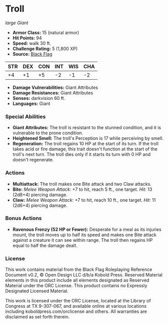 # Troll

*large* *Giant*

- **Armor Class:** 15 (natural armor)
- **Hit Points:** 94 
- **Speed:** walk 30 ft.
- **Challenge Rating:** 5 (1,800 XP)
- **Source:** [Black Flag](https://koboldpress.com/kpstore/product/tovrpg-pg-mv/)

| STR | DEX | CON | INT | WIS | CHA |
| --- | --- | --- | --- | --- | --- |
| +4 | +1 | +5 | -2 | -1 | -2 |

- **Damage Vulnerabilities:** Giant Attributes
- **Damage Resistances:** Giant Attributes
- **Senses:** darkvision 60 ft.
- **Languages:** Giant

### Special Abilities

- **Giant Attributes:** The troll is resistant to the stunned condition, and it is vulnerable to the prone condition.
- **Heightened Smell:** The troll's Perception is 17 while perceiving by smell.
- **Regeneration:** The troll regains 10 HP at the start of its turn. If the troll takes acid or fire damage, this trait doesn't function at the start of the troll's next turn. The troll dies only if it starts its turn with 0 HP and doesn't regenerate.

### Actions

- **Multiattack:** The troll makes one Bite attack and two Claw attacks.
- **Bite:** _Melee Weapon Attack:_ +7 to hit, reach 5 ft., one target. _Hit:_ 13 (2d8+4) piercing damage.
- **Claw:** _Melee Weapon Attack:_ +7 to hit, reach 10 ft., one target. _Hit:_ 11 (2d6+4) piercing damage.

### Bonus Actions

- **Ravenous Frenzy (52 HP or Fewer):** Desperate for a meal as its injuries mount, the troll moves up to half its speed and makes one Bite attack against a creature it can see within range. The troll then regains HP equal to half the damage dealt.


### License

This work contains material from the Black Flag Roleplaying Reference Document v0.2, © Open Design LLC d/b/a Kobold Press. Reserved Material elements in this product include all elements designated as Reserved Material under the ORC License. This product contains no Expressly Designated Licensed Material.

This work is licensed under the ORC License, located at the Library of Congress at TX 9-307-067, and available online at various locations including koboldpress.com/orclicense and others. All warranties are disclaimed as set forth therein.

